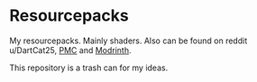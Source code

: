 # Resourcepacks
My resourcepacks. Mainly shaders.
Also can be found on reddit u/DartCat25,
[PMC](https://www.planetminecraft.com/member/dartcat25/)
and [Modrinth](https://modrinth.com/user/DartCat25).

This repository is a trash can for my ideas.
